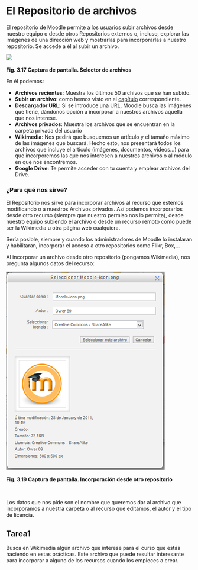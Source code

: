 
# El Repositorio de archivos

El repositorio de Moodle permite a los usuarios subir archivos desde nuestro equipo o desde otros Repositorios externos o, incluso, explorar las imágenes de una dirección web y mostrarlas para incorporarlas a nuestro repositorio. Se accede a él al subir un archivo.

![](/assets/Selección_139.png)

**Fig. 3.17 Captura de pantalla. Selector de archivos**

En él podemos:

- **Archivos recientes**: Muestra los últimos 50 archivos que se han subido.
- **Subir un archivo**: como hemos visto en el [capítulo](subir_un_archivo.html) correspondiente.
- **Descargador URL**: Si se introduce una URL, Moodle busca las imágenes que tiene, dándonos opción a incorporar a nuestros archivos aquella que nos interese.
- **Archivos privados**: Muestra los archivos que se encuentran en la carpeta privada del usuario
- **Wikimedia**: Nos pedirá que busquemos un artículo y el tamaño máximo de las imágenes que buscará. Hecho esto, nos presentará todos los archivos que incluye el artículo (imágenes, documentos, vídeos...) para que incorporemos las que nos interesen a nuestros archivos o al módulo en que nos encontremos.
- **Google Drive**: Te permite acceder con tu cuenta y emplear archivos del Drive.


### ¿Para qué nos sirve?

El Repositorio nos sirve para incorporar archivos al recurso que estemos modificando o a nuestros Archivos privados. Así podemos incorporarlos desde otro recurso (siempre que nuestro permiso nos lo permita), desde nuestro equipo subiendo el archivo o desde un recurso remoto como puede ser la Wikimedia u otra página web cualquiera.

Sería posible, siempre y cuando los administradores de Moodle lo instalaran y habilitaran, incorporar el acceso a otro repositorios como Flikr, Box,...

Al incorporar un archivo desde otro repositorio (pongamos Wikimedia), nos pregunta algunos datos del recurso:


![](img/importarr_de_repositorio.png)

**Fig. 3.19 Captura de pantalla. Incorporación desde otro repositorio**

 

Los datos que nos pide son el nombre que queremos dar al archivo que incorporamos a nuestra carpeta o al recurso que editamos, el autor y el tipo de licencia.

## Tarea1

Busca en Wikimedia algún archivo que interese para el curso que estás haciendo en estas prácticas. Este archivo que puede resultar interesante para incorporar a alguno de los recursos cuando los empieces a crear.
